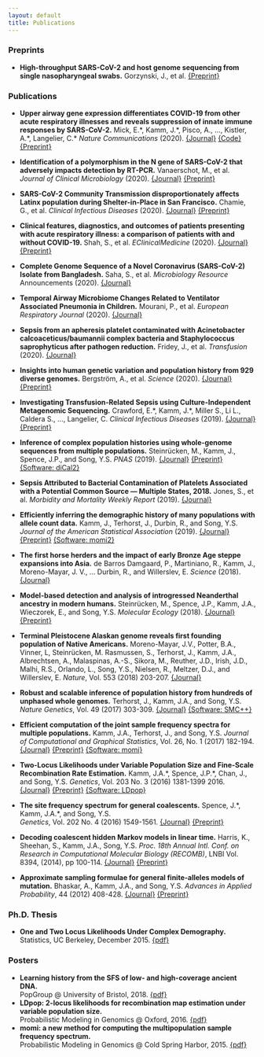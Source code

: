 ```yaml
---
layout: default
title: Publications
---
```


### Preprints

- **High-throughput SARS-CoV-2 and host genome sequencing from single
  nasopharyngeal swabs.** Gorzynski, J., et al.
  [{Preprint}](https://www.medrxiv.org/content/10.1101/2020.07.27.20163147v2)

  
### Publications

- **Upper airway gene expression differentiates COVID-19 from other
  acute respiratory illnesses and reveals suppression of innate immune
  responses by SARS-CoV-2.** Mick, E.\*, Kamm, J.\*, Pisco, A., ...,
  Kistler, A.\*, Langelier, C.\* *Nature Communications* (2020).
  [{Journal}](https://www.nature.com/articles/s41467-020-19587-y)
  [{Code}](https://github.com/czbiohub/covid19-transcriptomics-pathogenesis-diagnostics-results)
  [{Preprint}](https://www.medrxiv.org/content/10.1101/2020.05.18.20105171v4)
  
- **Identification of a polymorphism in the N gene of SARS-CoV-2 that
  adversely impacts detection by RT-PCR.** Vanaerschot, M., et
  al. *Journal of Clinical Microbiology* (2020).
  [{Journal}](https://jcm.asm.org/content/early/2020/10/16/JCM.02369-20.abstract)
  [{Preprint}](https://www.biorxiv.org/content/10.1101/2020.08.25.265074v1)

-   **SARS-CoV-2 Community Transmission disproportionately affects
    Latinx population during Shelter-in-Place in San
    Francisco.** Chamie, G., et al. *Clinical Infectious Diseases*
    (2020).
    [{Journal}](https://academic.oup.com/cid/advance-article/doi/10.1093/cid/ciaa1234/5895337)
    [{Preprint}](https://www.medrxiv.org/content/10.1101/2020.06.15.20132233v1)

-   **Clinical features, diagnostics, and outcomes of patients
    presenting with acute respiratory illness: a comparison of patients
    with and without COVID-19.** Shah, S., et al. *EClinicalMedicine*
    (2020).
    [{Journal}](https://www.sciencedirect.com/science/article/pii/S2589537020302625)
    [{Preprint}](https://www.medrxiv.org/content/10.1101/2020.05.02.20082461v1.full)

-   **Complete Genome Sequence of a Novel Coronavirus (SARS-CoV-2)
    Isolate from Bangladesh.** Saha, S., et al. *Microbiology Resource*
    Announcements (2020).
    [{Journal}](https://mra.asm.org/content/9/24/e00568-20.abstract)

-   **Temporal Airway Microbiome Changes Related to Ventilator
    Associated Pneumonia in Children.** Mourani, P., et al. *European
    Respiratory Journal* (2020).
    [{Journal}](https://erj.ersjournals.com/content/early/2020/09/09/13993003.01829-2020.abstract)

-   **Sepsis from an apheresis platelet contaminated with
    Acinetobacter calcoaceticus/baumannii complex bacteria and
    Staphylococcus saprophyticus after pathogen reduction.** Fridey,
    J., et al. *Transfusion* (2020).
    [{Journal}](https://onlinelibrary.wiley.com/doi/abs/10.1111/trf.15951)

-   **Insights into human genetic variation and population history
    from 929 diverse genomes.** Bergström, A., et al. *Science*
    (2020).
    [{Journal}](https://science.sciencemag.org/content/367/6484/eaay5012.abstract)
    [{Preprint}](https://www.biorxiv.org/content/10.1101/674986v1)

-   **Investigating Transfusion-Related Sepsis using
    Culture-Independent Metagenomic Sequencing.** Crawford, E.\*,
    Kamm, J.\*, Miller S., Li L., Caldera S., ..., Langelier,
    C. *Clinical Infectious Diseases* (2019).
    [{Journal}](https://www.ncbi.nlm.nih.gov/pubmed/31563940)
    [{Preprint}](https://www.biorxiv.org/content/10.1101/653337v3)

-   **Inference of complex population histories using whole-genome
    sequences from multiple populations.** Steinrücken, M., Kamm, J., Spence, J.P., and Song, Y.S.
    *PNAS* (2019).
    [{Journal}](https://www.pnas.org/content/early/2019/08/05/1905060116)
    [{Preprint}](http://dx.doi.org/10.1101/026591)
    [{Software: diCal2}](https://sourceforge.net/projects/dical2)

-   **Sepsis Attributed to Bacterial Contamination of Platelets
    Associated with a Potential Common Source — Multiple States,
    2018.** Jones, S., et al. *Morbidity and Mortality Weekly Report*
    (2019).
    [{Journal}](https://www.cdc.gov/mmwr/volumes/68/wr/mm6823a2.htm)

-   **Efficiently inferring the demographic history of many populations
    with allele count data.** Kamm, J., Terhorst, J., Durbin, R., and Song, Y.S.
    *Journal of the American Statistical Association* (2019).
    [{Journal}](https://www.tandfonline.com/doi/full/10.1080/01621459.2019.1635482)
    [{Preprint}](https://www.biorxiv.org/content/early/2018/03/23/287268)
    [{Software: momi2}](https://github.com/popgenmethods/momi2)

-  **The first horse herders and the impact of early Bronze Age steppe expansions into Asia.**
   de Barros Damgaard, P., Martiniano, R., Kamm, J., Moreno-Mayar, J. V., ... Durbin, R., and Willerslev, E.
   *Science* (2018).
   [{Journal}](http://science.sciencemag.org/content/early/2018/05/08/science.aar7711)

-   **Model-based detection and analysis of introgressed Neanderthal
    ancestry in modern humans.** Steinrücken, M., Spence, J.P., Kamm, J.A., Wieczorek, E., and Song, Y.S. *Molecular Ecology* (2018). 
    [{Journal}](https://onlinelibrary.wiley.com/doi/abs/10.1111/mec.14565)
    [{Preprint}](https://www.biorxiv.org/content/early/2017/12/01/227660)

-   **Terminal Pleistocene Alaskan genome reveals first founding
    population of Native Americans.** 
    Moreno-Mayar, J.V., Potter, B.A., Vinner, L, Steinrücken, M.
    Rasmussen, S., Terhorst, J., Kamm, J.A., Albrechtsen, A.,
    Malaspinas, A.-S., Sikora, M., Reuther, J.D., Irish, J.D., Malhi,
    R.S., Orlando, L., Song, Y.S., Nielsen, R., Meltzer, D.J., and
    Willerslev, E. 
    *Nature*, Vol. 553 (2018) 203-207. 
    [{Journal}](https://www.nature.com/articles/nature25173)

-   **Robust and scalable inference of population history from hundreds
    of unphased whole genomes.** 
    Terhorst, J., Kamm, J.A., and Song, Y.S.
    *Nature Genetics*, Vol. 49 (2017) 303-309. 
    [{Journal}](http://dx.doi.org/10.1038/ng.3748) [{Software:
    SMC++}](https://github.com/popgenmethods/smcpp)

-   **Efficient computation of the joint sample frequency spectra for
    multiple populations.** 
    Kamm, J.A., Terhorst, J., and Song, Y.S. 
    *Journal of Computational and Graphical Statistics*, Vol. 26, No.
    1 (2017) 182-194. 
    [{Journal}](http://www.tandfonline.com/doi/abs/10.1080/10618600.2016.1159212)
    [{Preprint}](http://arxiv.org/abs/1503.01133) [{Software:
    momi}](https://github.com/popgenmethods/momi)

-   **Two-Locus Likelihoods under Variable Population Size and
    Fine-Scale Recombination Rate Estimation.** 
    Kamm, J.A.\*, Spence, J.P.\*, Chan, J., and Song, Y.S.
    *Genetics*, Vol. 203 No. 3 (2016) 1381-1399 2016. 
    [{Journal}](http://www.genetics.org/content/203/3/1381)
    [{Preprint}](http://arxiv.org/abs/1510.06017) [{Software:
    LDpop}](https://github.com/popgenmethods/ldpop)

-   **The site frequency spectrum for general coalescents.** 
    Spence, J.\*, Kamm, J.A.\*, and Song, Y.S.  
    *Genetics*, Vol. 202 No. 4 (2016) 1549-1561. 
    [{Journal}](http://www.genetics.org/content/genetics/202/4/1549.full.pdf)
    [{Preprint}](http://arxiv.org/abs/1510.05631)

-   **Decoding coalescent hidden Markov models in linear time.** 
    Harris, K., Sheehan, S., Kamm, J.A., Song, Y.S. 
    *Proc. 18th Annual Intl. Conf. on Research in Computational
    Molecular Biology (RECOMB)*, LNBI Vol. 8394, (2014), pp 100-114. 
    [{Journal}](http://dx.doi.org/10.1007/978-3-319-05269-4_8)
    [{Preprint}](http://arxiv.org/abs/1403.0858)

-   **Approximate sampling formulae for general finite-alleles models of
    mutation.** 
    Bhaskar, A., Kamm, J.A., and Song, Y.S. 
    *Advances in Applied Probability*, 44 (2012) 408-428. 
    [{Journal}](http://projecteuclid.org/euclid.aap/1339878718)
    [{Preprint}](http://arxiv.org/abs/1109.2386)

### Ph.D. Thesis

-   **One and Two Locus Likelihoods Under Complex Demography.**  
    Statistics, UC Berkeley, December 2015. 
    [{pdf}](/assets/thesis.pdf)

### Posters

-   **Learning history from the SFS of low- and high-coverage ancient
    DNA.**  
    PopGroup @ University of Bristol, 2018. 
    [{pdf}](/assets/ancient_momi.pdf)
-   **LDpop: 2-locus likelihoods for recombination map estimation under
    variable population size.**  
    Probabilistic Modeling in Genomics @ Oxford, 2016. 
    [{pdf}](/assets/ldpop_poster.pdf)
-   **momi: a new method for computing the multipopulation sample
    frequency spectrum.**  
    Probabilistic Modeling in Genomics @ Cold Spring Harbor, 2015. 
    [{pdf}](/assets/momi_poster.pdf)
